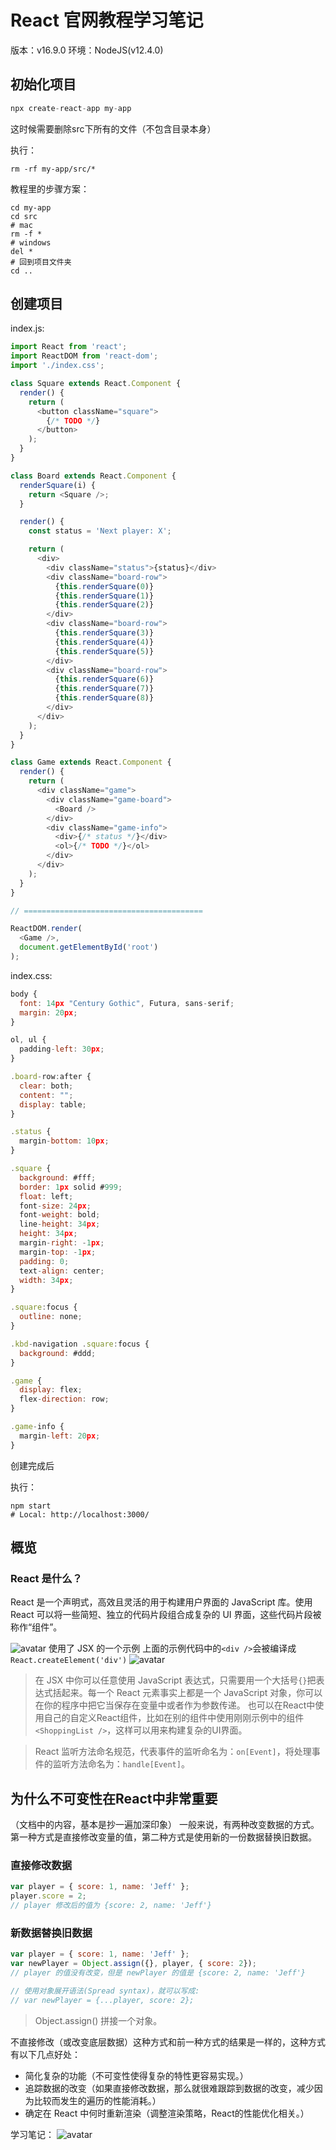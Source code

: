# React 官网教程学习笔记
版本：v16.9.0
环境：NodeJS(v12.4.0)

## 初始化项目
```javascript
npx create-react-app my-app
```

这时候需要删除src下所有的文件（不包含目录本身）

执行：
```shell
rm -rf my-app/src/*
```

教程里的步骤方案：
```shell
cd my-app
cd src
# mac
rm -f *
# windows
del *
# 回到项目文件夹
cd ..
```

## 创建项目
index.js:
```javascript
import React from 'react';
import ReactDOM from 'react-dom';
import './index.css';

class Square extends React.Component {
  render() {
    return (
      <button className="square">
        {/* TODO */}
      </button>
    );
  }
}

class Board extends React.Component {
  renderSquare(i) {
    return <Square />;
  }

  render() {
    const status = 'Next player: X';

    return (
      <div>
        <div className="status">{status}</div>
        <div className="board-row">
          {this.renderSquare(0)}
          {this.renderSquare(1)}
          {this.renderSquare(2)}
        </div>
        <div className="board-row">
          {this.renderSquare(3)}
          {this.renderSquare(4)}
          {this.renderSquare(5)}
        </div>
        <div className="board-row">
          {this.renderSquare(6)}
          {this.renderSquare(7)}
          {this.renderSquare(8)}
        </div>
      </div>
    );
  }
}

class Game extends React.Component {
  render() {
    return (
      <div className="game">
        <div className="game-board">
          <Board />
        </div>
        <div className="game-info">
          <div>{/* status */}</div>
          <ol>{/* TODO */}</ol>
        </div>
      </div>
    );
  }
}

// ========================================

ReactDOM.render(
  <Game />,
  document.getElementById('root')
);

```

index.css:
```javascript
body {
  font: 14px "Century Gothic", Futura, sans-serif;
  margin: 20px;
}

ol, ul {
  padding-left: 30px;
}

.board-row:after {
  clear: both;
  content: "";
  display: table;
}

.status {
  margin-bottom: 10px;
}

.square {
  background: #fff;
  border: 1px solid #999;
  float: left;
  font-size: 24px;
  font-weight: bold;
  line-height: 34px;
  height: 34px;
  margin-right: -1px;
  margin-top: -1px;
  padding: 0;
  text-align: center;
  width: 34px;
}

.square:focus {
  outline: none;
}

.kbd-navigation .square:focus {
  background: #ddd;
}

.game {
  display: flex;
  flex-direction: row;
}

.game-info {
  margin-left: 20px;
}
```

创建完成后

执行：
```shell
npm start
# Local: http://localhost:3000/
```

## 概览
### React 是什么？
React 是一个声明式，高效且灵活的用于构建用户界面的 JavaScript 库。使用 React 可以将一些简短、独立的代码片段组合成复杂的 UI 界面，这些代码片段被称作“组件”。

![avatar](./images/435C2847-AC45-43AE-AD7D-767E4EFEEF55.png)
使用了 JSX 的一个示例
上面的示例代码中的`<div />`会被编译成 `React.createElement('div')`
![avatar](./images/E6E30CD6-0362-4569-B7BF-5C00D81679E3.png)
> 在 JSX 中你可以任意使用 JavaScript 表达式，只需要用一个大括号`{}`把表达式括起来。每一个 React 元素事实上都是一个 JavaScript 对象，你可以在你的程序中把它当保存在变量中或者作为参数传递。
也可以在React中使用自己的自定义React组件，比如在别的组件中使用刚刚示例中的组件`<ShoppingList />`，这样可以用来构建复杂的UI界面。

> React 监听方法命名规范，代表事件的监听命名为：`on[Event]`，将处理事件的监听方法命名为：`handle[Event]`。

## 为什么不可变性在React中非常重要
（文档中的内容，基本是抄一遍加深印象）
一般来说，有两种改变数据的方式。第一种方式是直接修改变量的值，第二种方式是使用新的一份数据替换旧数据。

### 直接修改数据
```javascript
var player = { score: 1, name: 'Jeff' };
player.score = 2;
// player 修改后的值为 {score: 2, name: 'Jeff'}
```

### 新数据替换旧数据
```javascript
var player = { score: 1, name: 'Jeff' };
var newPlayer = Object.assign({}, player, { score: 2});
// player 的值没有改变，但是 newPlayer 的值是 {score: 2, name: 'Jeff'}

// 使用对象展开语法(Spread syntax)，就可以写成:
// var newPlayer = {...player, score: 2};
```
> Object.assign() 拼接一个对象。

不直接修改（或改变底层数据）这种方式和前一种方式的结果是一样的，这种方式有以下几点好处：
- 简化复杂的功能（不可变性使得复杂的特性更容易实现。）
- 追踪数据的改变（如果直接修改数据，那么就很难跟踪到数据的改变，减少因为比较而发生的遍历的性能消耗。）
- 确定在 React 中何时重新渲染（调整渲染策略，React的性能优化相关。）


学习笔记：
![avatar](./images/WX20190925-164547.png)